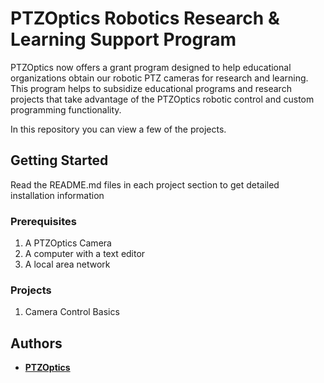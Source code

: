 # PTZOptics Robotics Research & Learning Support Program

PTZOptics now offers a grant program designed to help educational organizations obtain our robotic PTZ cameras for research and learning. This program helps to subsidize educational programs and research projects that take advantage of the PTZOptics robotic control and custom programming functionality.

In this repository you can view a few of the projects.

## Getting Started

Read the README.md files in each project section to get detailed installation information

### Prerequisites

1. A PTZOptics Camera
2. A computer with a text editor
3. A local area network

### Projects

1. Camera Control Basics

## Authors

- [**PTZOptics**](https://ptzoptics.com/)
